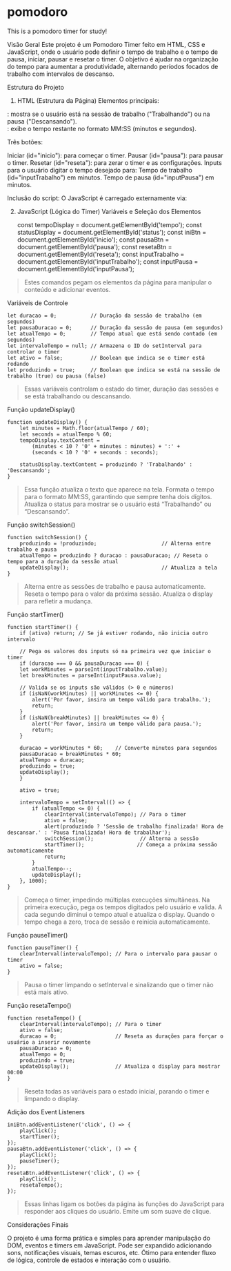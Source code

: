 # pomodoro
This is a pomodoro timer for study!

Visão Geral
Este projeto é um Pomodoro Timer feito em HTML, CSS e JavaScript, onde o usuário pode definir o tempo de trabalho e o tempo de pausa, iniciar, pausar e resetar o timer. O objetivo é ajudar na organização do tempo para aumentar a produtividade, alternando períodos focados de trabalho com intervalos de descanso.

Estrutura do Projeto
1. HTML (Estrutura da Página)
Elementos principais:

<div id="status">: mostra se o usuário está na sessão de trabalho ("Trabalhando") ou na pausa ("Descansando").
<div id="tempo">: exibe o tempo restante no formato MM:SS (minutos e segundos).

Três botões:

Iniciar (id="inicio"): para começar o timer.
Pausar (id="pausa"): para pausar o timer.
Resetar (id="reseta"): para zerar o timer e as configurações.
Inputs para o usuário digitar o tempo desejado para:
Tempo de trabalho (id="inputTrabalho") em minutos.
Tempo de pausa (id="inputPausa") em minutos.

Inclusão do script:
O JavaScript é carregado externamente via:
<script src="pomodoro.js"></script>

2. JavaScript (Lógica do Timer)
Variáveis e Seleção dos Elementos

    const tempoDisplay = document.getElementById('tempo');
    const statusDisplay = document.getElementById('status');
    const iniBtn = document.getElementById('inicio');
    const pausaBtn = document.getElementById('pausa');
    const resetaBtn = document.getElementById('reseta');
    const inputTrabalho = document.getElementById('inputTrabalho');
    const inputPausa = document.getElementById('inputPausa');
>Estes comandos pegam os elementos da página para manipular o conteúdo e adicionar eventos.

Variáveis de Controle

    let duracao = 0;           // Duração da sessão de trabalho (em segundos)
    let pausaDuracao = 0;      // Duração da sessão de pausa (em segundos)
    let atualTempo = 0;        // Tempo atual que está sendo contado (em segundos)
    let intervaloTempo = null; // Armazena o ID do setInterval para controlar o timer
    let ativo = false;         // Boolean que indica se o timer está rodando
    let produzindo = true;     // Boolean que indica se está na sessão de trabalho (true) ou pausa (false)
>Essas variáveis controlam o estado do timer, duração das sessões e se está trabalhando ou descansando.

Função updateDisplay()

    function updateDisplay() {
        let minutes = Math.floor(atualTempo / 60);
        let seconds = atualTempo % 60;
        tempoDisplay.textContent =
            (minutes < 10 ? '0' + minutes : minutes) + ':' +
            (seconds < 10 ? '0' + seconds : seconds);
        
        statusDisplay.textContent = produzindo ? 'Trabalhando' : 'Descansando';
    }
>Essa função atualiza o texto que aparece na tela.
>Formata o tempo para o formato MM:SS, garantindo que sempre tenha dois dígitos.
>Atualiza o status para mostrar se o usuário está “Trabalhando” ou “Descansando”.

Função switchSession()

    function switchSession() {
        produzindo = !produzindo;                     // Alterna entre trabalho e pausa
        atualTempo = produzindo ? duracao : pausaDuracao; // Reseta o tempo para a duração da sessão atual
        updateDisplay();                              // Atualiza a tela
    }
>Alterna entre as sessões de trabalho e pausa automaticamente.
>Reseta o tempo para o valor da próxima sessão.
>Atualiza o display para refletir a mudança.

Função startTimer()

    function startTimer() {
        if (ativo) return; // Se já estiver rodando, não inicia outro intervalo

        // Pega os valores dos inputs só na primeira vez que iniciar o timer
        if (duracao === 0 && pausaDuracao === 0) {
        let workMinutes = parseInt(inputTrabalho.value);
        let breakMinutes = parseInt(inputPausa.value);
        
        // Valida se os inputs são válidos (> 0 e números)
        if (isNaN(workMinutes) || workMinutes <= 0) {
            alert('Por favor, insira um tempo válido para trabalho.');
            return;
        }
        if (isNaN(breakMinutes) || breakMinutes <= 0) {
            alert('Por favor, insira um tempo válido para pausa.');
            return;
        }
        
        duracao = workMinutes * 60;    // Converte minutos para segundos
        pausaDuracao = breakMinutes * 60;
        atualTempo = duracao;
        produzindo = true;
        updateDisplay();
        }

        ativo = true;

        intervaloTempo = setInterval(() => {
            if (atualTempo <= 0) {
                clearInterval(intervaloTempo); // Para o timer
                ativo = false;
                alert(produzindo ? 'Sessão de trabalho finalizada! Hora de descansar.' : 'Pausa finalizada! Hora de trabalhar');
                switchSession();               // Alterna a sessão
                startTimer();                 // Começa a próxima sessão automaticamente
                return;
            }
            atualTempo--;
            updateDisplay();
        }, 1000);
    }
>Começa o timer, impedindo múltiplas execuções simultâneas.
>Na primeira execução, pega os tempos digitados pelo usuário e valida.
>A cada segundo diminui o tempo atual e atualiza o display.
>Quando o tempo chega a zero, troca de sessão e reinicia automaticamente.

Função pauseTimer()

    function pauseTimer() {
        clearInterval(intervaloTempo); // Para o intervalo para pausar o timer
        ativo = false;
    }
>Pausa o timer limpando o setInterval e sinalizando que o timer não está mais ativo.

Função resetaTempo()

    function resetaTempo() {
        clearInterval(intervaloTempo); // Para o timer
        ativo = false;
        duracao = 0;                   // Reseta as durações para forçar o usuário a inserir novamente
        pausaDuracao = 0;
        atualTempo = 0;
        produzindo = true;
        updateDisplay();               // Atualiza o display para mostrar 00:00
    }
>Reseta todas as variáveis para o estado inicial, parando o timer e limpando o display.

Adição dos Event Listeners

    iniBtn.addEventListener('click', () => {
        playClick();
        startTimer();
    });
    pausaBtn.addEventListener('click', () => {
        playClick();
        pauseTimer();
    });
    resetaBtn.addEventListener('click', () => {
        playClick();
        resetaTempo();
    });

>Essas linhas ligam os botões da página às funções do JavaScript para responder aos cliques do usuário.
>Emite um som suave de clique.


Considerações Finais

O projeto é uma forma prática e simples para aprender manipulação do DOM, eventos e timers em JavaScript.
Pode ser expandido adicionando sons, notificações visuais, temas escuros, etc.
Ótimo para entender fluxo de lógica, controle de estados e interação com o usuário.